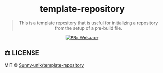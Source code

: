 <div align="center">
  
# template-repository

> This is a template repository that is useful for initializing a repository from the setup of a pre-build file.

[![PRs Welcome](https://img.shields.io/badge/PRs-welcome-brightgreen.svg?style=flat-square)](https://github.com/Sunny-unik/template-repository)

</div>

## ⚖️ LICENSE

MIT © [Sunny-unik/template-repository](LICENSE)
